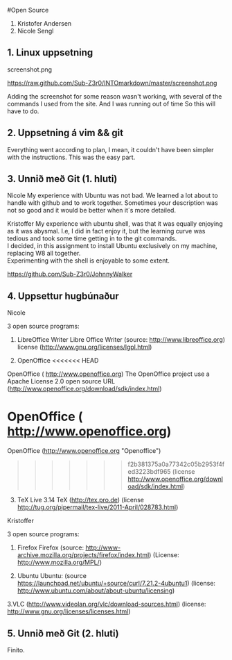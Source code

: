 #Open Source

1. Kristofer Andersen
2. Nicole Sengl

## 1. Linux uppsetning

screenshot.png

https://raw.github.com/Sub-Z3r0/INTOmarkdown/master/screenshot.png

Adding the screenshot for some reason wasn't working, with several of the commands I used from the site.  And I was running out of time
So this will have to do. 

## 2. Uppsetning á vim && git

Everything went according to plan, I mean, it couldn't have been simpler with the instructions.  This was the easy part.

## 3. Unnið með Git (1. hluti)

Nicole
My experience with Ubuntu was not bad. We learned a lot about to handle with github and to work together. Sometimes your description was not so good and it would be better when it´s more detailed.


Kristoffer
My experience with ubuntu shell, was that it was equally enjoying as it was abysmal.  I.e, I did in fact enjoy it, but the learning curve was tedious and took some time getting in to the git commands.  
I decided, in this assignment to install Ubuntu exclusively on my machine, replacing W8 all together.  
Experimenting with the shell is enjoyable to some extent.

https://github.com/Sub-Z3r0/JohnnyWalker

## 4. Uppsettur hugbúnaður

Nicole

3 open source programs:

1. LibreOffice Writer 
Libre Office Writer (source: http://www.libreoffice.org)<br>
license (http://www.gnu.org/licenses/lgpl.html)

2. OpenOffice 
<<<<<<< HEAD

OpenOffice ( http://www.openoffice.org)
The OpenOffice project use a Apache License 2.0 
open source URL (http://www.openoffice.org/download/sdk/index.html)

OpenOffice ( http://www.openoffice.org)
=======
OpenOffice (http://www.openoffice.org "Openoffice")
>>>>>>> f2b381375a0a77342c05b2953f4fed3223bdf965
(license http://www.openoffice.org/download/sdk/index.html)


3. TeX Live 3.14
TeX (http://tex.pro.de)
(license http://tug.org/pipermail/tex-live/2011-April/028783.html)

Kristoffer

3 open source programs:

1. Firefox
Firefox (source: http://www-archive.mozilla.org/projects/firefox/index.html) 
(License: http://www.mozilla.org/MPL/)

2. Ubuntu
Ubuntu: (source https://launchpad.net/ubuntu/+source/curl/7.21.2-4ubuntu1)
(license: http://www.ubuntu.com/about/about-ubuntu/licensing)

3.VLC
(http://www.videolan.org/vlc/download-sources.html)
(license: http://www.gnu.org/licenses/licenses.html)


## 5. Unnið með Git (2. hluti)

Finito.
